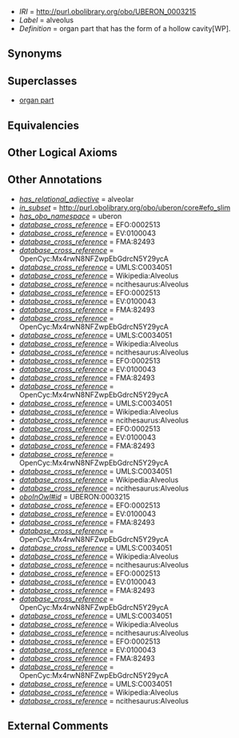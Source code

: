  * *IRI* = http://purl.obolibrary.org/obo/UBERON_0003215
 * *Label* = alveolus
 * *Definition* = organ part that has the form of a hollow cavity[WP].

## Synonyms


## Superclasses

 * [organ part](../../UBERON/64/UBERON_0000064.md)

## Equivalencies


## Other Logical Axioms


## Other Annotations

 * *[has_relational_adjective](../../UBPROP/07/UBPROP_0000007.md)* = alveolar
 * *[in_subset](../../et/oboInOwl#inSubset.md)* = http://purl.obolibrary.org/obo/uberon/core#efo_slim
 * *[has_obo_namespace](../../ce/oboInOwl#hasOBONamespace.md)* = uberon
 * *[database_cross_reference](../../ef/oboInOwl#hasDbXref.md)* = EFO:0002513
 * *[database_cross_reference](../../ef/oboInOwl#hasDbXref.md)* = EV:0100043
 * *[database_cross_reference](../../ef/oboInOwl#hasDbXref.md)* = FMA:82493
 * *[database_cross_reference](../../ef/oboInOwl#hasDbXref.md)* = OpenCyc:Mx4rwN8NFZwpEbGdrcN5Y29ycA
 * *[database_cross_reference](../../ef/oboInOwl#hasDbXref.md)* = UMLS:C0034051
 * *[database_cross_reference](../../ef/oboInOwl#hasDbXref.md)* = Wikipedia:Alveolus
 * *[database_cross_reference](../../ef/oboInOwl#hasDbXref.md)* = ncithesaurus:Alveolus
 * *[database_cross_reference](../../ef/oboInOwl#hasDbXref.md)* = EFO:0002513
 * *[database_cross_reference](../../ef/oboInOwl#hasDbXref.md)* = EV:0100043
 * *[database_cross_reference](../../ef/oboInOwl#hasDbXref.md)* = FMA:82493
 * *[database_cross_reference](../../ef/oboInOwl#hasDbXref.md)* = OpenCyc:Mx4rwN8NFZwpEbGdrcN5Y29ycA
 * *[database_cross_reference](../../ef/oboInOwl#hasDbXref.md)* = UMLS:C0034051
 * *[database_cross_reference](../../ef/oboInOwl#hasDbXref.md)* = Wikipedia:Alveolus
 * *[database_cross_reference](../../ef/oboInOwl#hasDbXref.md)* = ncithesaurus:Alveolus
 * *[database_cross_reference](../../ef/oboInOwl#hasDbXref.md)* = EFO:0002513
 * *[database_cross_reference](../../ef/oboInOwl#hasDbXref.md)* = EV:0100043
 * *[database_cross_reference](../../ef/oboInOwl#hasDbXref.md)* = FMA:82493
 * *[database_cross_reference](../../ef/oboInOwl#hasDbXref.md)* = OpenCyc:Mx4rwN8NFZwpEbGdrcN5Y29ycA
 * *[database_cross_reference](../../ef/oboInOwl#hasDbXref.md)* = UMLS:C0034051
 * *[database_cross_reference](../../ef/oboInOwl#hasDbXref.md)* = Wikipedia:Alveolus
 * *[database_cross_reference](../../ef/oboInOwl#hasDbXref.md)* = ncithesaurus:Alveolus
 * *[database_cross_reference](../../ef/oboInOwl#hasDbXref.md)* = EFO:0002513
 * *[database_cross_reference](../../ef/oboInOwl#hasDbXref.md)* = EV:0100043
 * *[database_cross_reference](../../ef/oboInOwl#hasDbXref.md)* = FMA:82493
 * *[database_cross_reference](../../ef/oboInOwl#hasDbXref.md)* = OpenCyc:Mx4rwN8NFZwpEbGdrcN5Y29ycA
 * *[database_cross_reference](../../ef/oboInOwl#hasDbXref.md)* = UMLS:C0034051
 * *[database_cross_reference](../../ef/oboInOwl#hasDbXref.md)* = Wikipedia:Alveolus
 * *[database_cross_reference](../../ef/oboInOwl#hasDbXref.md)* = ncithesaurus:Alveolus
 * *[oboInOwl#id](../../id/oboInOwl#id.md)* = UBERON:0003215
 * *[database_cross_reference](../../ef/oboInOwl#hasDbXref.md)* = EFO:0002513
 * *[database_cross_reference](../../ef/oboInOwl#hasDbXref.md)* = EV:0100043
 * *[database_cross_reference](../../ef/oboInOwl#hasDbXref.md)* = FMA:82493
 * *[database_cross_reference](../../ef/oboInOwl#hasDbXref.md)* = OpenCyc:Mx4rwN8NFZwpEbGdrcN5Y29ycA
 * *[database_cross_reference](../../ef/oboInOwl#hasDbXref.md)* = UMLS:C0034051
 * *[database_cross_reference](../../ef/oboInOwl#hasDbXref.md)* = Wikipedia:Alveolus
 * *[database_cross_reference](../../ef/oboInOwl#hasDbXref.md)* = ncithesaurus:Alveolus
 * *[database_cross_reference](../../ef/oboInOwl#hasDbXref.md)* = EFO:0002513
 * *[database_cross_reference](../../ef/oboInOwl#hasDbXref.md)* = EV:0100043
 * *[database_cross_reference](../../ef/oboInOwl#hasDbXref.md)* = FMA:82493
 * *[database_cross_reference](../../ef/oboInOwl#hasDbXref.md)* = OpenCyc:Mx4rwN8NFZwpEbGdrcN5Y29ycA
 * *[database_cross_reference](../../ef/oboInOwl#hasDbXref.md)* = UMLS:C0034051
 * *[database_cross_reference](../../ef/oboInOwl#hasDbXref.md)* = Wikipedia:Alveolus
 * *[database_cross_reference](../../ef/oboInOwl#hasDbXref.md)* = ncithesaurus:Alveolus
 * *[database_cross_reference](../../ef/oboInOwl#hasDbXref.md)* = EFO:0002513
 * *[database_cross_reference](../../ef/oboInOwl#hasDbXref.md)* = EV:0100043
 * *[database_cross_reference](../../ef/oboInOwl#hasDbXref.md)* = FMA:82493
 * *[database_cross_reference](../../ef/oboInOwl#hasDbXref.md)* = OpenCyc:Mx4rwN8NFZwpEbGdrcN5Y29ycA
 * *[database_cross_reference](../../ef/oboInOwl#hasDbXref.md)* = UMLS:C0034051
 * *[database_cross_reference](../../ef/oboInOwl#hasDbXref.md)* = Wikipedia:Alveolus
 * *[database_cross_reference](../../ef/oboInOwl#hasDbXref.md)* = ncithesaurus:Alveolus

## External Comments

